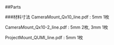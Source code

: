 ##Parts

###材料寸法
CameraMount_Qx10_line.pdf : 5mm 1枚

CameraMount_Qx10-2_line.pdf : 5mm 2枚, 3mm 1枚

ProjectMount_QUMI_line.pdf : 5mm 1枚


